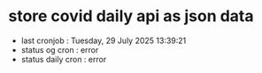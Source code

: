 # store covid daily api as json data

- last cronjob : Tuesday, 29 July 2025 13:39:21
- status og cron : error
- status daily cron : error
      
      